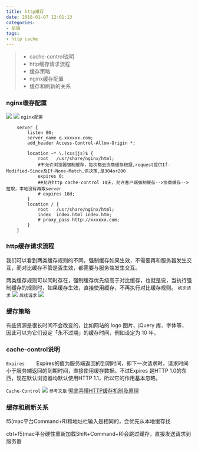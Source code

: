 ```yaml
---
title: http缓存
date: 2018-01-07 12:01:13
categories:
- 前端
tags:
- http cache
---
```


> * cache-control说明
> * http缓存请求流程
> * 缓存策略
> * nginx缓存配置
> * 缓存和刷新的关系


<!-- more -->
### nginx缓存配置 ###
![](/assets/blogImg/缓存.png)
![](/assets/blogImg/协商缓存.png)
`nginx配置`
```shell
    server {
        listen 80;
        server_name q.xxxxxx.com;
        add_header Access-Control-Allow-Origin *;

        location ~* \.(css|js)$ {
            root   /usr/share/nginx/html;
            #不允许浏览器强制缓存，每次都去协商缓存根据,request提供If-Modified-Since及If-None-Match,供决策,是304or200
            expires 0;
            ##允许http cache-control 10天，允许客户端强制缓存-->协商缓存-->拉取，本地没有再取server
            # expires 10d;
        }
        location / {
            root   /usr/share/nginx/html;
            index  index.html index.htm;
            # proxy_pass http://xxxxxx.com;
        }
    }
```
### http缓存请求流程
我们可以看到两类缓存规则的不同，强制缓存如果生效，不需要再和服务器发生交互，而对比缓存不管是否生效，都需要与服务端发生交互。

两类缓存规则可以同时存在，强制缓存优先级高于对比缓存，也就是说，当执行强制缓存的规则时，如果缓存生效，直接使用缓存，不再执行对比缓存规则。
`初次请求`
![](/assets/blogImg/httpcache1.webp)
`后续请求`
![](/assets/blogImg/httpcache2.webp)

### 缓存策略
有些资源是很长时间不会改变的，比如网站的 logo 图片、jQuery 库、字体等，因此可以为它们设定「永不过期」的缓存时间，例如设定为 10 年。

### cache-control说明
`Expires`
　　Expires的值为服务端返回的到期时间，即下一次请求时，请求时间小于服务端返回的到期时间，直接使用缓存数据。不过Expires 是HTTP 1.0的东西，现在默认浏览器均默认使用HTTP 1.1，所以它的作用基本忽略。

`Cache-Control`
![](/assets/blogImg/http_cache_interpet.png)
`参考文章`
[彻底弄懂HTTP缓存机制及原理](https://mp.weixin.qq.com/s?__biz=MzIwNTc4NTEwOQ==&mid=2247484185&idx=1&sn=6f39d612bc70ef9e8cde3827b0321163)

### 缓存和刷新关系

f5(mac平台Command+R)和地址栏输入是相同的，会优先从本地缓存找

ctrl+f5(mac平台硬性重新加载Shift+Command+R)会跳过缓存，直接发送请求到服务器
